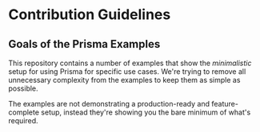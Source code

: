 # Contribution Guidelines

## Goals of the Prisma Examples

This repository contains a number of examples that show the _minimalistic_ setup for using Prisma for specific use cases. We're trying to remove all unnecessary complexity from the examples to keep them as simple as possible.

The examples are not demonstrating a production-ready and feature-complete setup, instead they're showing you the bare minimum of what's required.
